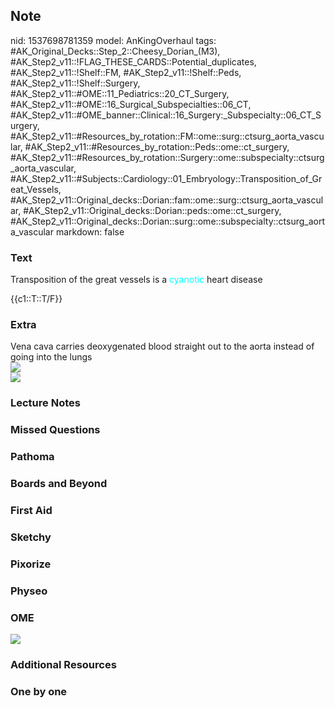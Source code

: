 ## Note
nid: 1537698781359
model: AnKingOverhaul
tags: #AK_Original_Decks::Step_2::Cheesy_Dorian_(M3), #AK_Step2_v11::!FLAG_THESE_CARDS::Potential_duplicates, #AK_Step2_v11::!Shelf::FM, #AK_Step2_v11::!Shelf::Peds, #AK_Step2_v11::!Shelf::Surgery, #AK_Step2_v11::#OME::11_Pediatrics::20_CT_Surgery, #AK_Step2_v11::#OME::16_Surgical_Subspecialties::06_CT, #AK_Step2_v11::#OME_banner::Clinical::16_Surgery:_Subspecialty::06_CT_Surgery, #AK_Step2_v11::#Resources_by_rotation::FM::ome::surg::ctsurg_aorta_vascular, #AK_Step2_v11::#Resources_by_rotation::Peds::ome::ct_surgery, #AK_Step2_v11::#Resources_by_rotation::Surgery::ome::subspecialty::ctsurg_aorta_vascular, #AK_Step2_v11::#Subjects::Cardiology::01_Embryology::Transposition_of_Great_Vessels, #AK_Step2_v11::Original_decks::Dorian::fam::ome::surg::ctsurg_aorta_vascular, #AK_Step2_v11::Original_decks::Dorian::peds::ome::ct_surgery, #AK_Step2_v11::Original_decks::Dorian::surg::ome::subspecialty::ctsurg_aorta_vascular
markdown: false

### Text
Transposition of the great vessels is a <font color=
"#00FFFF">cyanotic</font> heart disease
<div>
  {{c1::T::T/F}}
</div>

### Extra
<div>
  Vena cava carries deoxygenated blood straight out to the aorta
  instead of going into the lungs
</div><img src="paste-3618041795444737.jpg">
<div><img src="paste-27968827031826.jpg" style=
"text-align: center;"></div>

### Lecture Notes


### Missed Questions


### Pathoma


### Boards and Beyond


### First Aid


### Sketchy


### Pixorize


### Physeo


### OME
<div class="ome-widget">
  <a href=
  "https://onlinemeded.org/spa/surgery-subspecialty/ct-surgery/acquire?ref=anki">
  <img src="_OME_AnkiFlashcards_Lesson_2.png"></a>
</div>

### Additional Resources


### One by one

